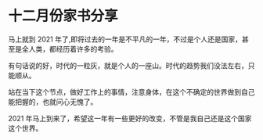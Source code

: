 # 十二月份家书分享

马上就到 2021 年了,即将过去的一年是不平凡的一年，不过是个人还是国家，甚至是全人类，都经历着许多的考验。

有句话说的好，时代的一粒灰，就是个人的一座山。时代的趋势我们没法左右，只能顺从。

站在当下这个节点，做好工作上的事情，注意身体，在这个不确定的世界做到自己能把握的，也就问心无愧了。

2021 年马上到来了，希望这一年有一些更好的改变，不管是我自己还是这个国家这个世界。
